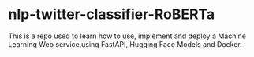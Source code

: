 # nlp-twitter-classifier-RoBERTa
This is a repo used to learn how to use, implement and deploy a Machine Learning Web service,using FastAPI, Hugging Face Models and Docker.

